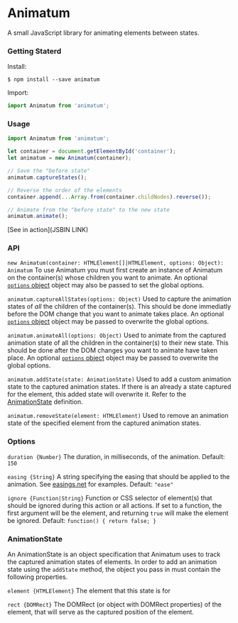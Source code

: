 # Animatum
A small JavaScript library for animating elements between states.


### Getting Staterd
Install:
```
$ npm install --save animatum
```

Import:
```js
import Animatum from 'animatum';
```

### Usage
```js
import Animatum from 'animatum';

let container = document.getElementById('container');
let animatum = new Animatum(container);

// Save the "before state"
animatum.captureStates();

// Reverse the order of the elements
container.append(...Array.from(container.childNodes).reverse());  

// Animate from the "before state" to the new state
animatum.animate();
```

[See in action](JSBIN LINK)

### API

`new Animatum(container: HTMLElement[]|HTMLElement, options: Object): Animatum`
To use Animatum you must first create an instance of Animatum on the container(s) whose children you want to animate. An optional [`options` object](#Options) object may also be passed to set the global options.

`animatum.captureAllStates(options: Object)`
Used to capture the animation states of *all* the children of the container(s).
This should be done immediatly before the DOM change that you want to animate takes place.
An optional [`options` object](#Options) object may be passed to overwrite the global options.

`animatum.animateAll(options: Object)`
Used to animate from the captured animation state of all the children in the container(s) to their new state.
This should be done after the DOM changes you want to animate have taken place.
An optional [`options` object](#Options) object may be passed to overwrite the global options.

`animatum.addState(state: AnimationState)`
Used to add a custom animation state to the captured animation states.
If there is an already a state captured for the element, this added state will overwrite it.
Refer to the [AnimationState](#AnimationState) definition.

`animatum.removeState(element: HTMLElement)`
Used to remove an animation state of the specified element from the captured animation states.


### Options

`duration {Number}`
The duration, in milliseconds, of the animation. Default: `150`


`easing {String}`
A string specifying the easing that should be applied to the animation.
See [easings.net](https://easings.net/) for examples. Default: `"ease"`


`ignore {Function|String}`
Function or CSS selector of element(s) that should be ignored during this action or all actions.
If set to a function, the first argument will be the element, and returning `true` will make the element be ignored.
Default: `function() { return false; }`


### AnimationState
An AnimationState is an object specification that Animatum uses to track the captured animation states of elements.
In order to add an animation state using the `addState` method, the object you pass in must contain the following properties.

`element {HTMLElement}`
The element that this state is for

`rect {DOMRect}`
The DOMRect (or object with DOMRect properties) of the element, that will serve as the captured position of the element.
